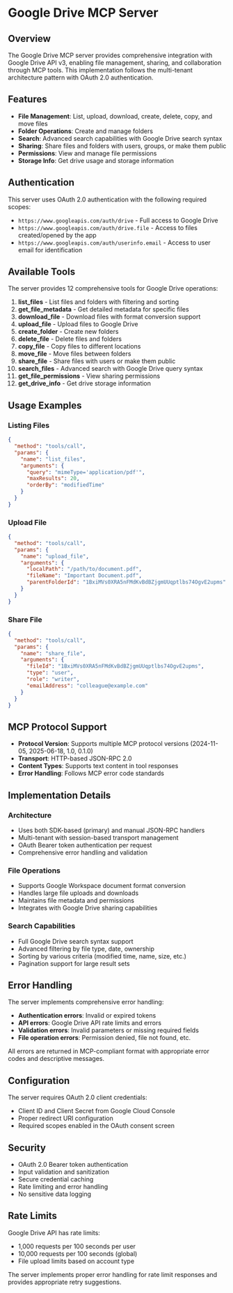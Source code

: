 # Google Drive MCP Server

## Overview

The Google Drive MCP server provides comprehensive integration with Google Drive API v3, enabling file management, sharing, and collaboration through MCP tools. This implementation follows the multi-tenant architecture pattern with OAuth 2.0 authentication.

## Features

- **File Management**: List, upload, download, create, delete, copy, and move files
- **Folder Operations**: Create and manage folders
- **Search**: Advanced search capabilities with Google Drive search syntax
- **Sharing**: Share files and folders with users, groups, or make them public
- **Permissions**: View and manage file permissions
- **Storage Info**: Get drive usage and storage information

## Authentication

This server uses OAuth 2.0 authentication with the following required scopes:
- `https://www.googleapis.com/auth/drive` - Full access to Google Drive
- `https://www.googleapis.com/auth/drive.file` - Access to files created/opened by the app
- `https://www.googleapis.com/auth/userinfo.email` - Access to user email for identification

## Available Tools

The server provides 12 comprehensive tools for Google Drive operations:

1. **list_files** - List files and folders with filtering and sorting
2. **get_file_metadata** - Get detailed metadata for specific files
3. **download_file** - Download files with format conversion support
4. **upload_file** - Upload files to Google Drive
5. **create_folder** - Create new folders
6. **delete_file** - Delete files and folders
7. **copy_file** - Copy files to different locations
8. **move_file** - Move files between folders
9. **share_file** - Share files with users or make them public
10. **search_files** - Advanced search with Google Drive query syntax
11. **get_file_permissions** - View sharing permissions
12. **get_drive_info** - Get drive storage information

## Usage Examples

### Listing Files
```json
{
  "method": "tools/call",
  "params": {
    "name": "list_files",
    "arguments": {
      "query": "mimeType='application/pdf'",
      "maxResults": 20,
      "orderBy": "modifiedTime"
    }
  }
}
```

### Upload File
```json
{
  "method": "tools/call",
  "params": {
    "name": "upload_file",
    "arguments": {
      "localPath": "/path/to/document.pdf",
      "fileName": "Important Document.pdf",
      "parentFolderId": "1BxiMVs0XRA5nFMdKvBdBZjgmUUqptlbs74OgvE2upms"
    }
  }
}
```

### Share File
```json
{
  "method": "tools/call",
  "params": {
    "name": "share_file",
    "arguments": {
      "fileId": "1BxiMVs0XRA5nFMdKvBdBZjgmUUqptlbs74OgvE2upms",
      "type": "user",
      "role": "writer",
      "emailAddress": "colleague@example.com"
    }
  }
}
```

## MCP Protocol Support

- **Protocol Version**: Supports multiple MCP protocol versions (2024-11-05, 2025-06-18, 1.0, 0.1.0)
- **Transport**: HTTP-based JSON-RPC 2.0
- **Content Types**: Supports text content in tool responses
- **Error Handling**: Follows MCP error code standards

## Implementation Details

### Architecture
- Uses both SDK-based (primary) and manual JSON-RPC handlers
- Multi-tenant with session-based transport management
- OAuth Bearer token authentication per request
- Comprehensive error handling and validation

### File Operations
- Supports Google Workspace document format conversion
- Handles large file uploads and downloads
- Maintains file metadata and permissions
- Integrates with Google Drive sharing capabilities

### Search Capabilities
- Full Google Drive search syntax support
- Advanced filtering by file type, date, ownership
- Sorting by various criteria (modified time, name, size, etc.)
- Pagination support for large result sets

## Error Handling

The server implements comprehensive error handling:
- **Authentication errors**: Invalid or expired tokens
- **API errors**: Google Drive API rate limits and errors
- **Validation errors**: Invalid parameters or missing required fields
- **File operation errors**: Permission denied, file not found, etc.

All errors are returned in MCP-compliant format with appropriate error codes and descriptive messages.

## Configuration

The server requires OAuth 2.0 client credentials:
- Client ID and Client Secret from Google Cloud Console
- Proper redirect URI configuration
- Required scopes enabled in the OAuth consent screen

## Security

- OAuth 2.0 Bearer token authentication
- Input validation and sanitization
- Secure credential caching
- Rate limiting and error handling
- No sensitive data logging

## Rate Limits

Google Drive API has rate limits:
- 1,000 requests per 100 seconds per user
- 10,000 requests per 100 seconds (global)
- File upload limits based on account type

The server implements proper error handling for rate limit responses and provides appropriate retry suggestions.